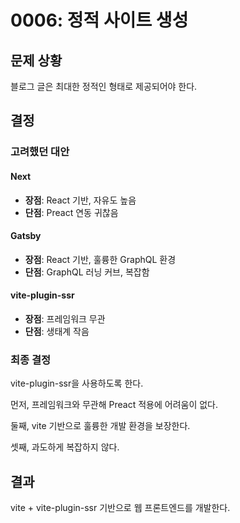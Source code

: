 # 0006: 정적 사이트 생성

## 문제 상황

블로그 글은 최대한 정적인 형태로 제공되어야 한다.

## 결정

### 고려했던 대안

#### Next

- **장점**: React 기반, 자유도 높음
- **단점**: Preact 연동 귀찮음

#### Gatsby

- **장점**: React 기반, 훌륭한 GraphQL 환경
- **단점**: GraphQL 러닝 커브, 복잡함

#### vite-plugin-ssr

- **장점**: 프레임워크 무관
- **단점**: 생태계 작음

### 최종 결정

vite-plugin-ssr을 사용하도록 한다.

먼저, 프레임워크와 무관해 Preact 적용에 어려움이 없다.

둘째, vite 기반으로 훌륭한 개발 환경을 보장한다.

셋째, 과도하게 복잡하지 않다.

## 결과

vite + vite-plugin-ssr 기반으로 웹 프론트엔드를 개발한다.
